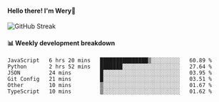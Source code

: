 #### Hello there! I'm Wery👋


![GitHub Streak](https://github-readme-streak-stats.herokuapp.com/?user=weryzebra-yue&theme=swift&hide_border=false&include_all_commits=true)



#### 📊 Weekly development breakdown
<!--START_SECTION:waka-->

```text
JavaScript   6 hrs 20 mins   ███████████████▒░░░░░░░░░   60.89 %
Python       2 hrs 52 mins   ███████░░░░░░░░░░░░░░░░░░   27.64 %
JSON         24 mins         █░░░░░░░░░░░░░░░░░░░░░░░░   03.95 %
Git Config   21 mins         █░░░░░░░░░░░░░░░░░░░░░░░░   03.51 %
Other        10 mins         ▒░░░░░░░░░░░░░░░░░░░░░░░░   01.67 %
TypeScript   10 mins         ▒░░░░░░░░░░░░░░░░░░░░░░░░   01.62 %
```

<!--END_SECTION:waka-->
